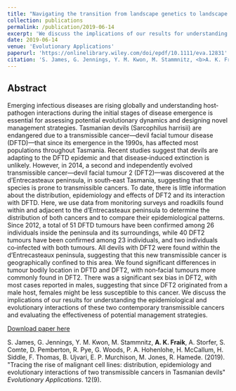 ```yaml
---
title: "Navigating the transition from landscape genetics to landscape genomics"
collection: publications
permalink: /publication/2019-06-14
excerpt: 'We discuss the implications of our results for understanding the epidemiological and evolutionary interactions of these two contemporary transmissible cancers and evaluating the effectiveness of potential management strategies.'
date: 2019-06-14
venue: 'Evolutionary Applications'
paperurl: 'https://onlinelibrary.wiley.com/doi/epdf/10.1111/eva.12831'
citation: 'S. James, G. Jennings, Y. M. Kwon, M. Stammnitz, <b>A. K. Fraik</b>, A. Storfer, S. Comte, D. Pemberton, R. Pye, G. Woods, P. A. Hohenlohe, H. McCallum, H. Siddle, F. Thomas, B. Ujvari, E. P. Murchison, M. Jones, R. Hamede. (2019). "Tracing the rise of malignant cell lines: distribution, epidemiology and evolutionary interactions of two transmissible cancers in Tasmanian devils" <i>Evolutionary Applications</i>. 12(9).'
---
```

## Abstract
Emerging infectious diseases are rising globally and understanding host‐pathogen interactions during the initial stages of disease emergence is essential for assessing potential evolutionary dynamics and designing novel management strategies. Tasmanian devils (Sarcophilus harrisii) are endangered due to a transmissible cancer—devil facial tumour disease (DFTD)—that since its emergence in the 1990s, has affected most populations throughout Tasmania. Recent studies suggest that devils are adapting to the DFTD epidemic and that disease‐induced extinction is unlikely. However, in 2014, a second and independently evolved transmissible cancer—devil facial tumour 2 (DFT2)—was discovered at the d’Entrecasteaux peninsula, in south‐east Tasmania, suggesting that the species is prone to transmissible cancers. To date, there is little information about the distribution, epidemiology and effects of DFT2 and its interaction with DFTD. Here, we use data from monitoring surveys and roadkills found within and adjacent to the d’Entrecasteaux peninsula to determine the distribution of both cancers and to compare their epidemiological patterns. Since 2012, a total of 51 DFTD tumours have been confirmed among 26 individuals inside the peninsula and its surroundings, while 40 DFT2 tumours have been confirmed among 23 individuals, and two individuals co‐infected with both tumours. All devils with DFT2 were found within the d’Entrecasteaux peninsula, suggesting that this new transmissible cancer is geographically confined to this area. We found significant differences in tumour bodily location in DFTD and DFT2, with non‐facial tumours more commonly found in DFT2. There was a significant sex bias in DFT2, with most cases reported in males, suggesting that since DFT2 originated from a male host, females might be less susceptible to this cancer. We discuss the implications of our results for understanding the epidemiological and evolutionary interactions of these two contemporary transmissible cancers and evaluating the effectiveness of potential management strategies.

[Download paper here](https://onlinelibrary.wiley.com/doi/epdf/10.1111/eva.12831)

S. James, G. Jennings, Y. M. Kwon, M. Stammnitz, <b>A. K. Fraik</b>, A. Storfer, S. Comte, D. Pemberton, R. Pye, G. Woods, P. A. Hohenlohe, H. McCallum, H. Siddle, F. Thomas, B. Ujvari, E. P. Murchison, M. Jones, R. Hamede. (2019). "Tracing the rise of malignant cell lines: distribution, epidemiology and evolutionary interactions of two transmissible cancers in Tasmanian devils" <i>Evolutionary Applications</i>. 12(9).
